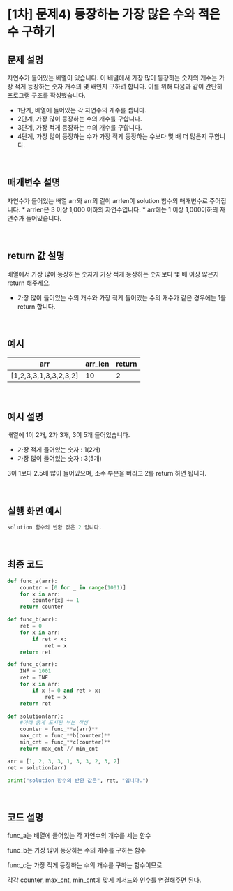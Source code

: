 # [1차] 문제4) 등장하는 가장 많은 수와 적은수 구하기

## 문제 설명

자연수가 들어있는 배열이 있습니다. 이 배열에서 가장 많이 등장하는 숫자의 개수는 가장 적게 등장하는 숫자 개수의 몇 배인지 구하려 합니다. 이를 위해 다음과 같이 간단히 프로그램 구조를 작성했습니다.

- 1단계, 배열에 들어있는 각 자연수의 개수를 셉니다.
- 2단계, 가장 많이 등장하는 수의 개수를 구합니다.
- 3단계, 가장 적게 등장하는 수의 개수를 구합니다.
- 4단계, 가장 많이 등장하는 수가 가장 적게 등장하는 수보다 몇 배 더 많은지 구합니다.

 
 <br>
  
## 매개변수 설명

자연수가 들어있는 배열 arr와 arr의 길이 arrlen이 solution 함수의 매개변수로 주어집니다. * arrlen은 3 이상 1,000 이하의 자연수입니다. * arr에는 1 이상 1,000이하의 자연수가 들어있습니다.


 
 <br>
  
## return 값 설명

배열에서 가장 많이 등장하는 숫자가 가장 적게 등장하는 숫자보다 몇 배 이상 많은지 return 해주세요.

- 가장 많이 들어있는 수의 개수와 가장 적게 들어있는 수의 개수가 같은 경우에는 1을 return 합니다.

 
 <br>
  
## 예시

| arr | arr_len | return |
| --- | --- | --- |
| [1,2,3,3,1,3,3,2,3,2] | 10 | 2 |

 
 <br>
  
## 예시 설명

배열에 1이 2개, 2가 3개, 3이 5개 들어있습니다.

- 가장 적게 들어있는 숫자 : 1(2개)
- 가장 많이 들어있는 숫자 : 3(5개)

3이 1보다 2.5배 많이 들어있으며, 소수 부분을 버리고 2를 return 하면 됩니다.

 
 <br>
  
## 실행 화면 예시

```python
solution 함수의 반환 값은 2 입니다.
```

 
 <br>
  
## 최종 코드

```python
def func_a(arr):
	counter = [0 for _ in range(1001)]
	for x in arr:
		counter[x] += 1
	return counter

def func_b(arr):
	ret = 0
	for x in arr:
		if ret < x:
			ret = x
	return ret

def func_c(arr):
	INF = 1001
	ret = INF
	for x in arr:
		if x != 0 and ret > x:
			ret = x
	return ret

def solution(arr):
	#아래 굵게 표시된 부분 작성
	counter = func_**a(arr)**
	max_cnt = func_**b(counter)**
	min_cnt = func_**c(counter)**
	return max_cnt // min_cnt

arr = [1, 2, 3, 3, 1, 3, 3, 2, 3, 2]
ret = solution(arr)

print("solution 함수의 반환 값은", ret, "입니다.")
```

 
 <br>
  
## 코드 설명

func_a는 배열에 들어있는 각 자연수의 개수를 세는 함수

func_b는 가장 많이 등장하는 수의 개수를 구하는 함수

func_c는 가장 적게 등장하는 수의 개수를 구하는 함수이므로 

각각 counter, max_cnt, min_cnt에 맞게 메서드와 인수를 연결해주면 된다.
